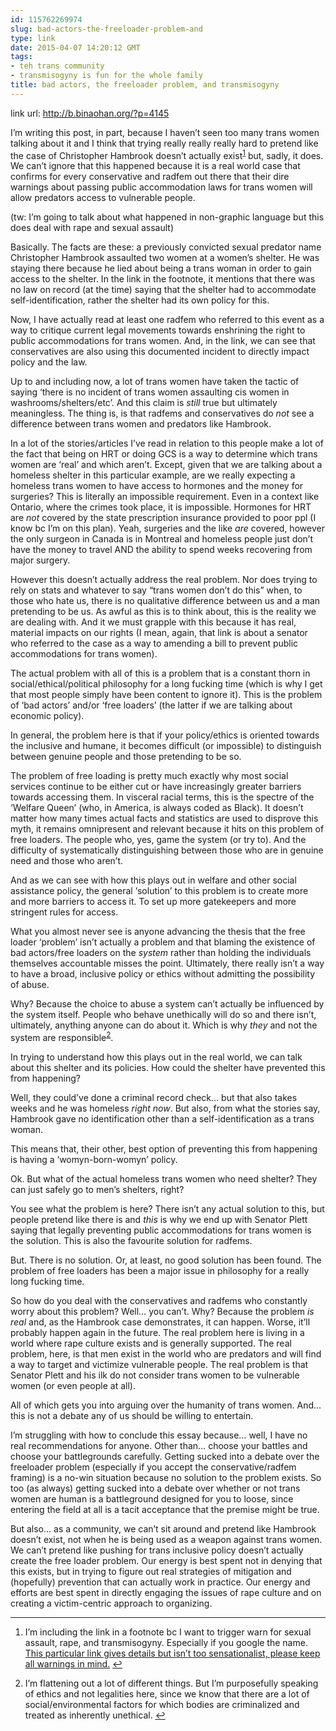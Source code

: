 ```yaml
---
id: 115762269974
slug: bad-actors-the-freeloader-problem-and
type: link
date: 2015-04-07 14:20:12 GMT
tags:
- teh trans community
- transmisogyny is fun for the whole family
title: bad actors, the freeloader problem, and transmisogyny
---
```

link url: http://b.binaohan.org/?p=4145

<p>I&rsquo;m writing this post, in part, because I haven&rsquo;t seen too many trans women talking about it and I think that trying really really really hard to pretend like the case of Christopher Hambrook doesn&rsquo;t actually exist<sup id="fnref:1"><a href="#fn:1" rel="footnote">1</a></sup> but, sadly, it does. We can&rsquo;t ignore that this happened because it is a real world case that confirms for every conservative and radfem out there that their dire warnings about passing public accommodation laws for trans women will allow predators access to vulnerable people.</p>
<p>(tw: I&rsquo;m going to talk about what happened in non-graphic language but this does deal with rape and sexual assault)</p>
<p>Basically. The facts are these: a previously convicted sexual predator name Christopher Hambrook assaulted two women at a women&rsquo;s shelter. He was staying there because he lied about being a trans woman in order to gain access to the shelter. In the link in the footnote, it mentions that there was no law on record (at the time) saying that the shelter had to accommodate self-identification, rather the shelter had its own policy for this.</p>
<p>Now, I have actually read at least one radfem who referred to this event as a way to critique current legal movements towards enshrining the right to public accommodations for trans women. And, in the link, we can see that conservatives are also using this documented incident to directly impact policy and the law.</p>
<p>Up to and including now, a lot of trans women have taken the tactic of saying &lsquo;there is no incident of trans women assaulting cis women in washrooms/shelters/etc&rsquo;. And this claim is <em>still</em> true but ultimately meaningless. The thing is, is that radfems and conservatives do <em>not</em> see a difference between trans women and predators like Hambrook.</p>
<p>In a lot of the stories/articles I&rsquo;ve read in relation to this people make a lot of the fact that being on HRT or doing GCS is a way to determine which trans women are &lsquo;real&rsquo; and which aren&rsquo;t. Except, given that we are talking about a homeless shelter in this particular example, are we really expecting a homeless trans women to have access to hormones and the money for surgeries? This is literally an impossible requirement. Even in a context like Ontario, where the crimes took place, it is impossible. Hormones for HRT are <em>not</em> covered by the state prescription insurance provided to poor ppl (I know bc I&rsquo;m on this plan). Yeah, surgeries and the like <em>are</em> covered, however the only surgeon in Canada is in Montreal and homeless people just don&rsquo;t have the money to travel AND the ability to spend weeks recovering from major surgery.</p>
<p>However this doesn&rsquo;t actually address the real problem. Nor does trying to rely on stats and whatever to say &ldquo;trans women don&rsquo;t do this&rdquo; when, to those who hate us, there is no qualitative difference between us and a man pretending to be us. As awful as this is to think about, this is the reality we are dealing with. And it we must grapple with this because it has real, material impacts on our rights (I mean, again, that link is about a senator who referred to the case as a way to amending a bill to prevent public accommodations for trans women).</p>
<p>The actual problem with all of this is a problem that is a constant thorn in social/ethical/political philosophy for a long fucking time (which is why I get that most people simply have been content to ignore it). This is the problem of &lsquo;bad actors&rsquo; and/or &lsquo;free loaders&rsquo; (the latter if we are talking about economic policy).</p>
<p>In general, the problem here is that if your policy/ethics is oriented towards the inclusive and humane, it becomes difficult (or impossible) to distinguish between genuine people and those pretending to be so.</p>
<p>The problem of free loading is pretty much exactly why most social services continue to be either cut or have increasingly greater barriers towards accessing them. In visceral racial terms, this is the spectre of the &lsquo;Welfare Queen&rsquo; (who, in America, is always coded as Black). It doesn&rsquo;t matter how many times actual facts and statistics are used to disprove this myth, it remains omnipresent and relevant because it hits on this problem of free loaders. The people who, yes, game the system (or try to). And the difficulty of systematically distinguishing between those who are in genuine need and those who aren&rsquo;t.</p>
<p>And as we can see with how this plays out in welfare and other social assistance policy, the general &lsquo;solution&rsquo; to this problem is to create more and more barriers to access it. To set up more gatekeepers and more stringent rules for access.</p>
<p>What you almost never see is anyone advancing the thesis that the free loader &lsquo;problem&rsquo; isn&rsquo;t actually a problem and that blaming the existence of bad actors/free loaders on the <em>system</em> rather than holding the individuals themselves accountable misses the point. Ultimately, there really isn&rsquo;t a way to have a broad, inclusive policy or ethics without admitting the possibility of abuse.</p>
<p>Why? Because the choice to abuse a system can&rsquo;t actually be influenced by the system itself. People who behave unethically will do so and there isn&rsquo;t, ultimately, anything anyone can do about it. Which is why <em>they</em> and not the system are responsible<sup id="fnref:2"><a href="#fn:2" rel="footnote">2</a></sup>.</p>
<p>In trying to understand how this plays out in the real world, we can talk about this shelter and its policies. How could the shelter have prevented this from happening?</p>
<p>Well, they could&rsquo;ve done a criminal record check&hellip; but that also takes weeks and he was homeless <em>right now</em>. But also, from what the stories say, Hambrook gave no identification other than a self-identification as a trans woman.</p>
<p>This means that, their other, best option of preventing this from happening is having a &lsquo;womyn-born-womyn&rsquo; policy.</p>
<p>Ok. But what of the actual homeless trans women who need shelter? They can just safely go to men&rsquo;s shelters, right?</p>
<p>You see what the problem is here? There isn&rsquo;t any actual solution to this, but people pretend like there is and <em>this</em> is why we end up with Senator Plett saying that legally preventing public accommodations for trans women is the solution. This is also the favourite solution for radfems.</p>
<p>But. There is no solution. Or, at least, no good solution has been found. The problem of free loaders has been a major issue in philosophy for a really long fucking time.</p>
<p>So how do you deal with the conservatives and radfems who constantly worry about this problem? Well&hellip; you can&rsquo;t. Why? Because the problem <em>is real</em> and, as the Hambrook case demonstrates, it can happen. Worse, it&rsquo;ll probably happen again in the future. The real problem here is living in a world where rape culture exists and is generally supported. The real problem, here, is that men exist in the world who are predators and will find a way to target and victimize vulnerable people. The real problem is that Senator Plett and his ilk do not consider trans women to be vulnerable women (or even people at all).</p>
<p>All of which gets you into arguing over the humanity of trans women. And&hellip; this is not a debate any of us should be willing to entertain.</p>
<p>I&rsquo;m struggling with how to conclude this essay because&hellip; well, I have no real recommendations for anyone. Other than&hellip; choose your battles and choose your battlegrounds carefully. Getting sucked into a debate over the freeloader problem (especially if you accept the conservative/radfem framing) is a no-win situation because no solution to the problem exists. So too (as always) getting sucked into a debate over whether or not trans women are human is a battleground designed for you to loose, since entering the field at all is a tacit acceptance that the premise might be true.</p>
<p>But also&hellip; as a community, we can&rsquo;t sit around and pretend like Hambrook doesn&rsquo;t exist, not when he is being used as a weapon against trans women. We can&rsquo;t pretend like pushing for trans inclusive policy doesn&rsquo;t actually create the free loader problem. Our energy is best spent not in denying that this exists, but in trying to figure out real strategies of mitigation and (hopefully) prevention that can actually work in practice. Our energy and efforts are best spent in directly engaging the issues of rape culture and on creating a victim-centric approach to organizing.</p>
<div class="footnotes">
<hr>
<ol>
<li id="fn:1">
<p>I&rsquo;m including the link in a footnote bc I want to trigger warn for sexual assault, rape, and transmisogyny. Especially if you google the name. <a href="http://chrismilloy.ca/2014/06/conservative-senator-caught-in-bald-faced-lie-in-attack-on-human-rights-bill/">This particular link gives details but isn&rsquo;t too sensationalist, please keep all warnings in mind.</a>&nbsp;<a href="#fnref:1" rev="footnote">&#8617;</a></p>
</li>
<li id="fn:2">
<p>I&rsquo;m flattening out a lot of different things. But I&rsquo;m purposefully speaking of ethics and not legalities here, since we know that there are a lot of social/environmental factors for which bodies are criminalized and treated as inherently unethical.&nbsp;<a href="#fnref:2" rev="footnote">&#8617;</a></p>
</li>
</ol>
</div>